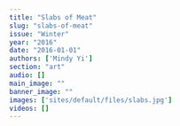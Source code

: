 ```yaml
---
title: "Slabs of Meat"
slug: "slabs-of-meat"
issue: "Winter"
year: "2016"
date: "2016-01-01"
authors: ['Mindy Yi']
section: "art"
audio: []
main_image: ""
banner_image: ""
images: ['sites/default/files/slabs.jpg']
videos: []
---
```

